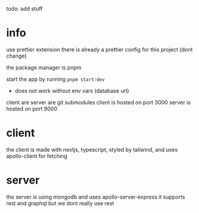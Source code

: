 todo: add stuff

# info

use prettier extension there is already a prettier config for this project (dont change)

the package manager is pnpm

start the app by running 
`pnpm start:dev` 
* does not work without env vars (database url)

client are server are git submodules
client is hosted on port 3000
server is hosted on port 9000

# client

the client is made with nextjs, typescript, styled by tailwind, and uses apollo-client for fetching

# server

the server is using mongodb and uses apollo-server-express
it supports rest and graphql but we dont really use rest